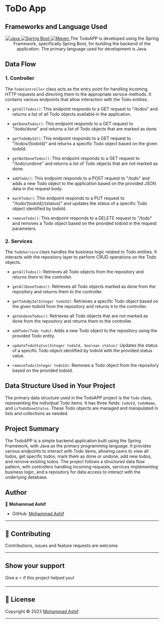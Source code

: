 # ToDo App

## Frameworks and Language Used

<p align="center">
<a href="Java url">
    <img alt="Java" src="https://img.shields.io/badge/Java->=8-darkblue.svg" />
</a>
  <a href="Spring Boot url" >
    <img alt="Spring Boot" src="https://img.shields.io/badge/Spring Boot-3.0.6-brightgreen.svg" />
</a>
<a href="Maven url" >
    <img alt="Maven" src="https://img.shields.io/badge/maven-3.0.5-brightgreen.svg" />
</a>
The TodoAPP is developed using the Spring Framework, specifically Spring Boot, for building the backend of the application. The primary language used for development is Java.

## Data Flow

### 1. Controller
The `TodoController` class acts as the entry point for handling incoming HTTP requests and directing them to the appropriate service methods. It contains various endpoints that allow interaction with the Todo entities.

- `getAllTodos()`: This endpoint responds to a GET request to "/todos" and returns a list of all Todo objects available in the application.

- `getDoneTodos()`: This endpoint responds to a GET request to "/todo/done" and returns a list of Todo objects that are marked as done.

- `getTodoById()`: This endpoint responds to a GET request to "/todos/{todoId}" and returns a specific Todo object based on the given todoId.

- `getNotDoneTodos()`: This endpoint responds to a GET request to "/todo/undone" and returns a list of Todo objects that are not marked as done.

- `addTodo()`: This endpoint responds to a POST request to "/todo" and adds a new Todo object to the application based on the provided JSON data in the request body.

- `markTodo()`: This endpoint responds to a PUT request to "/todo/{todoId}/{status}" and updates the status of a specific Todo object identified by todoId.

- `removeTodo()`: This endpoint responds to a DELETE request to "/todo" and removes a Todo object based on the provided todoId in the request parameters.

### 2. Services
The `TodoService` class handles the business logic related to Todo entities. It interacts with the repository layer to perform CRUD operations on the Todo objects.

- `getAllTodos()`: Retrieves all Todo objects from the repository and returns them to the controller.

- `getAllDoneTodos()`: Retrieves all Todo objects marked as done from the repository and returns them to the controller.

- `getTodoById(Integer todoId)`: Retrieves a specific Todo object based on the given todoId from the repository and returns it to the controller.

- `getUndoneTodos()`: Retrieves all Todo objects that are not marked as done from the repository and returns them to the controller.

- `addTodo(Todo todo)`: Adds a new Todo object to the repository using the provided Todo entity.

- `updateTodoStatus(Integer todoId, boolean status)`: Updates the status of a specific Todo object identified by todoId with the provided status value.

- `removeTodo(Integer todoId)`: Removes a Todo object from the repository based on the provided todoId.

## Data Structure Used in Your Project

The primary data structure used in the TodoAPP project is the `Todo` class, representing the individual Todo items. It has three fields: `todoId`, `todoName`, and `isTodoDoneStatus`. These Todo objects are managed and manipulated in lists and collections as needed.

## Project Summary

The TodoAPP is a simple backend application built using the Spring Framework, with Java as the primary programming language. It provides various endpoints to interact with Todo items, allowing users to view all todos, get specific todos, mark them as done or undone, add new todos, and remove existing todos. The project follows a structured data flow pattern, with controllers handling incoming requests, services implementing business logic, and a repository for data access to interact with the underlying database.

## Author

👤 **Mohammad Ashif**

* GitHub: [Mohammad Ashif]( https://github.com/ashifdeveloper)

    
---

## 🤝 Contributing

Contributions, issues and feature requests are welcome.
    
---
    
## Show your support

Give a ⭐️ if this project helped you!
    
---
    
## 📝 License

Copyright © 2023 [Mohammad Ashif]( https://github.com/ashifdeveloper).<br />
    
---

